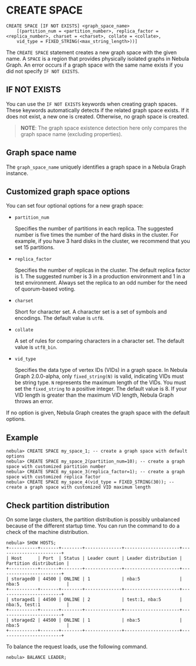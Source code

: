 # CREATE SPACE

```ngql
CREATE SPACE [IF NOT EXISTS] <graph_space_name>
    [(partition_num = <partition_number>, replica_factor = <replica_number>, charset = <charset>, collate = <collate>,
    vid_type = FIXED_STRING(<max_string_length>))]
```

The `CREATE SPACE` statement creates a new graph space with the given name. A `SPACE` is a region that provides physically isolated graphs in Nebula Graph. An error occurs if a graph space with the same name exists if you did not specify `IF NOT EXISTS`.

## IF NOT EXISTS

You can use the `IF NOT EXISTS` keywords when creating graph spaces. These keywords automatically detects if the related graph space exists. If it does not exist, a new one is created. Otherwise, no graph space is created.

> **NOTE**: The graph space existence detection here only compares the graph space name (excluding properties).

## Graph space name

The `graph_space_name` uniquely identifies a graph space in a Nebula Graph instance.

## Customized graph space options

You can set four optional options for a new graph space:

* `partition_num`

    Specifies the number of partitions in each replica. The suggested number is five times the number of the hard disks in the cluster. For example, if you have 3 hard disks in the cluster, we recommend that you set 15 partitions.

* `replica_factor`

    Specifies the number of replicas in the cluster. The default replica factor is 1. The suggested number is 3 in a production environment and 1 in a test environment. Always set the replica to an odd number for the need of quorum-based voting.

* `charset`

    Short for character set. A character set is a set of symbols and encodings. The default value is `utf8`.

* `collate`

    A set of rules for comparing characters in a character set. The default value is `utf8_bin`.

* `vid_type`

    Specifies the data type of vertex IDs (VIDs) in a graph space. In Nebula Graph 2.0.0-alpha, only `fixed_string(N)` is valid, indicating VIDs must be string type. `N` represents the maximum length of the VIDs. You must set the `fixed_string` to a positive integer. The default value is 8. If your VID length is greater than the maximum VID length, Nebula Graph throws an error.

If no option is given, Nebula Graph creates the graph space with the default options.

## Example

```ngql
nebula> CREATE SPACE my_space_1; -- create a graph space with default options
nebula> CREATE SPACE my_space_2(partition_num=10); -- create a graph space with customized partition number
nebula> CREATE SPACE my_space_3(replica_factor=1); -- create a graph space with customized replica factor
nebula> CREATE SPACE my_space_4(vid_type = FIXED_STRING(30)); -- create a graph space with customized VID maximum length
```

## Check partition distribution

On some large clusters, the partition distribution is possibly unbalanced because of the different startup time. You can run the command to do a check of the machine distribution.

```ngql
nebula> SHOW HOSTS;
+-----------+-------+--------+--------------+---------------------+------------------------+
| Host      | Port  | Status | Leader count | Leader distribution | Partition distribution |
+-----------+-------+--------+--------------+---------------------+------------------------+
| storaged0 | 44500 | ONLINE | 1            | nba:5               | nba:5                  |
+-----------+-------+--------+--------------+---------------------+------------------------+
| storaged1 | 44500 | ONLINE | 2            | test:1, nba:5       | nba:5, test:1          |
+-----------+-------+--------+--------------+---------------------+------------------------+
| storaged2 | 44500 | ONLINE | 1            | nba:5               | nba:5                  |
+-----------+-------+--------+--------------+---------------------+------------------------+
```

To balance the request loads, use the following command.

```ngql
nebula> BALANCE LEADER;
```

<!-- Details see [SHOW HOSTS](../3.utility-statements/show-statements/show-hosts-syntax.md) and [BALANCE](../../../3.build-develop-and-administration/5.storage-service-administration/storage-balance.md). -->
